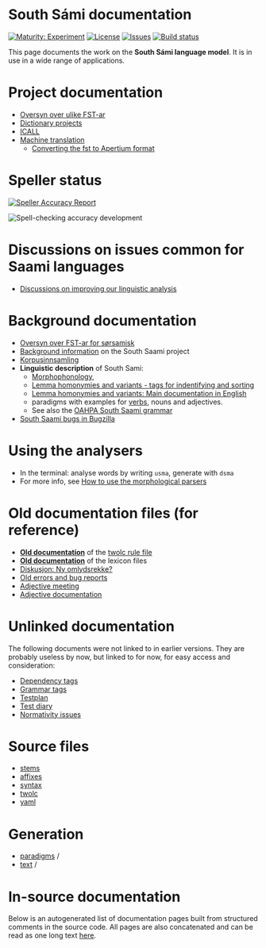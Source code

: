 # South Sámi documentation

[![Maturity: Experiment](https://img.shields.io/badge/Maturity-Experiment-black.svg)](https://giellalt.github.io/MaturityClassification.html)
[![License](https://img.shields.io/github/license/giellalt/lang-sma)](https://raw.githubusercontent.com/giellalt/lang-sma/develop/LICENSE)
[![Issues](https://img.shields.io/github/issues/giellalt/lang-sma)](https://github.com/giellalt/lang-sma/issues)
[![Build status](https://github.com/giellalt/lang-sma/workflows/Speller%20CI+CD/badge.svg)](https://github.com/giellalt/lang-sma/actions)

This page documents the work on the **South Sámi language model**. 
It is in use in a wide range of applications.


# Project documentation

-   [Oversyn over ulike FST-ar](../lang-sme/KompilereFST.html)
-   [Dictionary projects](/dicts/dicts.html)
-   [ICALL](http://giellalt.uit.no/ped/index.html)
-   [Machine translation](/mt/MachineTranslation.html)
    -   [Converting the fst to Apertium format](ConvertingToApertium.md)

# Speller status

[![Speller Accuracy Report](https://img.shields.io/badge/Speller_Accuracy-84_%25-green.svg)](speller-report.html)

![Spell-checking accuracy development](https://giellalt.github.io/lang-smj/speller-report.svg)

Discussions on issues common for Saami languages
================================================

-   [Discussions on improving our linguistic analysis](/lang/smi/index.html)

Background documentation
========================

-   [Oversyn over FST-ar for sørsamisk](KompilereFST.md)
-   [Background information](docu-sma-background.md) on the South
    Saami project
-   [Korpusinnsamling](sma-korpus-innsamling.md)
-   **Linguistic description** of South Sami:
    -   [Morphophonology](docu-sma-morphophonology.md),
    -   [Lemma homonymies and variants - tags for indentifying and sorting](lemma.md)
    -   [Lemma homonymies and variants: Main documentation in English](/lang/common/Variation_in_lexc.html)
    -   paradigms with examples for [verbs](docu-sma-verbs.md), nouns and adjectives.
    -   See also the [OAHPA South Saami grammar](http://giellatekno.uit.no/oahpa/sma/gramm/grammatikk.nob.html)
-   [South Saami bugs in Bugzilla](http://tinyurl.com/ps9pyuu)

Using the analysers
===================

-   In the terminal: analyse words by writing `usma`, generate with `dsma`
-   For more info, see [How to use the morphological parsers](/tools/docu-sme-manual.html)

Old documentation files (for reference)
=======================================

-   **[Old documentation](docu-sma-twol.md)** of the [twolc rule
    file](https://github.com/giellalt/lang-sma/blob/develop/src/fst/phonology.twolc)
-   **[Old documentation](docu-sma-lex.md)** of the lexicon files
-   [Diskusjon: Ny omlydsrekke?](umlaut-4-aaa.txt)
-   [Old errors and bug reports](docu-sma-bugs.md)
-   [Adjective meeting](adj-meeting-05-2009.md)
-   [Adjective documentation](docu-sma-adjs.md)

# Unlinked documentation

The following documents were not linked to in earlier versions. They are probably useless by now, but linked to for now, for easy access and consideration:

-   [Dependency tags](docu-sma-deptags.md)
-   [Grammar tags](docu-sma-grammartags.md)
-   [Testplan](docu-sma-testplan.md)
-   [Test diary](sma-testdiary.md)
-   [Normativity issues](normativity-issues.md)


# Source files

* [stems  ](https://github.com/giellalt/lang-sma/blob/develop/src/fst/stems/)
* [affixes](https://github.com/giellalt/lang-sma/blob/develop/src/fst/affixes/)
* [syntax ](https://github.com/giellalt/lang-sma/blob/develop/src/cg3/)
* [twolc  ](https://github.com/giellalt/lang-sma/blob/develop/src/fst/phonology.twolc)
* [yaml   ](https://github.com/giellalt/lang-sma/blob/develop/test/src/gt-norm-yamls/)

# Generation

* [paradigms](http://giellatekno.uit.no/cgi/p-sma.sma.html) /
* [text](http://giellatekno.uit.no/cgi/d-sma.sma.html) /

# In-source documentation

Below is an autogenerated list of documentation pages built from structured comments in the source code. All pages are also concatenated and can be read as one long text [here](sma.md).

